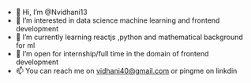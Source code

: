 - 👋 Hi, I’m @Nvidhani13
- 👀 I’m interested in data science machine learning and frontend development 
- 🌱 I’m currently learning reactjs ,python and mathematical background for ml
- 💞️ I’m open for internship/full time in the domain of frontend development 
- 📫 You can reach me on vidhani40@gmail.com or pingme on linkdin 

<!---
Nvidhani13/Nvidhani13 is a ✨ special ✨ repository because its `README.md` (this file) appears on your GitHub profile.
You can click the Preview link to take a look at your changes.
--->
